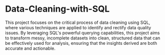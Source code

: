 # Data-Cleaning-with-SQL

This project focuses on the critical process of data cleaning using SQL, where various techniques are applied to identify and rectify data quality issues. By leveraging SQL's powerful querying capabilities, this project aims to transform messy, incomplete datasets into clean, structured data that can be effectively used for analysis, ensuring that the insights derived are both accurate and actionable.
